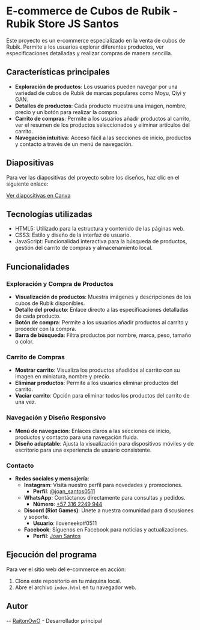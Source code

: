 # E-commerce de Cubos de Rubik - Rubik Store JS Santos

Este proyecto es un e-commerce especializado en la venta de cubos de Rubik. Permite a los usuarios explorar diferentes productos, ver especificaciones detalladas y realizar compras de manera sencilla.

## Características principales

- **Exploración de productos**: Los usuarios pueden navegar por una variedad de cubos de Rubik de marcas populares como Moyu, Qiyi y GAN.
- **Detalles de productos**: Cada producto muestra una imagen, nombre, precio y un botón para realizar la compra.
- **Carrito de compras**: Permite a los usuarios añadir productos al carrito, ver el resumen de los productos seleccionados y eliminar artículos del carrito.
- **Navegación intuitiva**: Acceso fácil a las secciones de inicio, productos y contacto a través de un menú de navegación.

## Diapositivas

Para ver las diapositivas del proyecto sobre los diseños, haz clic en el siguiente enlace:

[Ver diapositivas en Canva](https://www.canva.com/design/DAGIYSk8D2M/SnRFrM1HI_LQDGTYGfoAHw/edit)

## Tecnologías utilizadas

- HTML5: Utilizado para la estructura y contenido de las páginas web.
- CSS3: Estilo y diseño de la interfaz de usuario.
- JavaScript: Funcionalidad interactiva para la búsqueda de productos, gestión del carrito de compras y almacenamiento local.

## Funcionalidades

### Exploración y Compra de Productos

- **Visualización de productos**: Muestra imágenes y descripciones de los cubos de Rubik disponibles.
- **Detalle del producto**: Enlace directo a las especificaciones detalladas de cada producto.
- **Botón de compra**: Permite a los usuarios añadir productos al carrito y proceder con la compra.
- **Barra de búsqueda**: Filtra productos por nombre, marca, peso, tamaño o color.

### Carrito de Compras

- **Mostrar carrito**: Visualiza los productos añadidos al carrito con su imagen en miniatura, nombre y precio.
- **Eliminar productos**: Permite a los usuarios eliminar productos del carrito.
- **Vaciar carrito**: Opción para eliminar todos los productos del carrito de una vez.

### Navegación y Diseño Responsivo

- **Menú de navegación**: Enlaces claros a las secciones de inicio, productos y contacto para una navegación fluida.
- **Diseño adaptable**: Ajusta la visualización para dispositivos móviles y de escritorio para una experiencia de usuario consistente.

### Contacto

- **Redes sociales y mensajería**:
  - **Instagram**: Visita nuestro perfil para novedades y promociones.
    - **Perfil**: [@joan_santos0511](https://www.instagram.com/joan_santos0511/)
  - **WhatsApp**: Contáctanos directamente para consultas y pedidos.
    - **Número**: [+57 316 2249 944](https://wa.me/+573162249944)
  - **Discord (Riot Games)**: Únete a nuestra comunidad para discusiones y soporte.
    - **Usuario**: iloveneeko#0511
  - **Facebook**: Síguenos en Facebook para noticias y actualizaciones.
    - **Perfil**: [Joan Santos](https://www.facebook.com/jhoansebastian.santosmosquera.54/)

## Ejecución del programa

Para ver el sitio web del e-commerce en acción:

1. Clona este repositorio en tu máquina local.
2. Abre el archivo `index.html` en tu navegador web.

## Autor

-- [RaitonOwO](https://github.com/RaitonOwO) - Desarrollador principal
